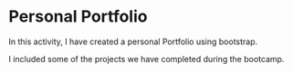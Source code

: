 # Personal Portfolio

In this activity, I have created a personal Portfolio using bootstrap.

I included some of the projects we have completed during the bootcamp.